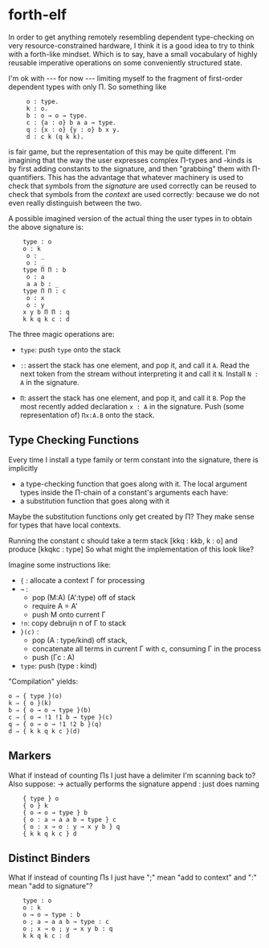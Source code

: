 forth-elf
=========

In order to get anything remotely resembling dependent type-checking
on very resource-constrained hardware, I think it is a good idea to
try to think with a forth-like mindset. Which is to say, have a small
vocabulary of highly reusable imperative operations on some
conveniently structured state.

I'm ok with --- for now --- limiting myself to the fragment of
first-order dependent types with only Π. So something like
```
     o : type.
     k : o.
     b : o → o → type.
     c : {a : o} b a a → type.
     q : {x : o} {y : o} b x y.
     d : c k (q k k).
```

is fair game, but the representation of this may be quite different.
I'm imagining that the way the user expresses complex Π-types and
-kinds is by first adding constants to the signature, and then
"grabbing" them with Π-quantifiers. This has the advantage that
whatever machinery is used to check that symbols from the *signature*
are used correctly can be reused to check that symbols from the
*context* are used correctly: because we do not even really
distinguish between the two.

A possible imagined version of the actual thing the user types in to obtain
the above signature is:
```
    type : o
    o : k
     o : _
     o : _
    type Π Π : b
     o : a
     a a b : _
    type Π Π : c
     o : x
     o : y
    x y b Π Π : q
    k k q k c : d
```
The three magic operations are:

- `type`: push `type` onto the stack

- `:`: assert the stack has one element, and pop it, and call it `A`.
   Read the next token from the stream without interpreting it and call it `N`.
   Install `N : A` in the signature.

- `Π`: assert the stack has one element, and pop it, and call it `B`.
   Pop the most recently added declaration `x : A` in the signature.
   Push (some representation of) `Πx:A.B` onto the stack.

Type Checking Functions
-----------------------

Every time I install a type family or term constant into the signature,
there is implicitly
- a type-checking function that goes along with it.
The local argument types inside the Π-chain of a constant's arguments each have:
- a substitution function that goes along with it

Maybe the substitution functions only get created by Π? They make sense
for types that have local contexts.

Running the constant c should take a term stack
[kkq : kkb, k : o]
and produce
[kkqkc : type]
So what might the implementation of this look like?

Imagine some instructions like:

- `{` : allocate a context Γ for processing
- `→` :
    - pop (M:A) (A':type) off of stack
    - require A = A'
    - push M onto current Γ
- `!n`: copy debruijn n of Γ to stack
- `}(c)` :
    - pop (A : type/kind) off stack,
    - concatenate all terms in current Γ with c, consuming Γ in the process
    - push (Γc : A)
- `type`: push (type : kind)

"Compilation" yields:
```
o ⇒ { type }(o)
k ⇒ { o }(k)
b ⇒ { o → o → type }(b)
c ⇒ { o → !1 !1 b → type }(c)
q ⇒ { o → o → !1 !2 b }(q)
d ⇒ { k k q k c }(d)
```

Markers
-------
What if instead of counting Πs I just have a delimiter I'm scanning back to?
Also suppose:
 → actually performs the signature append
 : just does naming

```
    { type } o
    { o } k
    { o → o → type } b
    { o : a → a a b → type } c
    { o : x → o : y → x y b } q
    { k k q k c } d
```

Distinct Binders
----------------
What if instead of counting Πs I just have ";" mean "add to context"
and ":" mean "add to signature"?

```
    type : o
    o : k
    o → o → type : b
    o ; a → a a b → type : c
    o ; x → o ; y → x y b : q
    k k q k c : d
```
